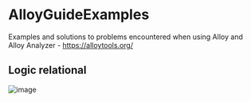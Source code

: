 # AlloyGuideExamples
Examples and solutions to problems encountered when using Alloy and Alloy Analyzer - https://alloytools.org/ 



## Logic relational 
![image](https://user-images.githubusercontent.com/63869574/231190713-a14c6de8-0afd-4ec6-8998-fb808af42a5e.jpeg)
